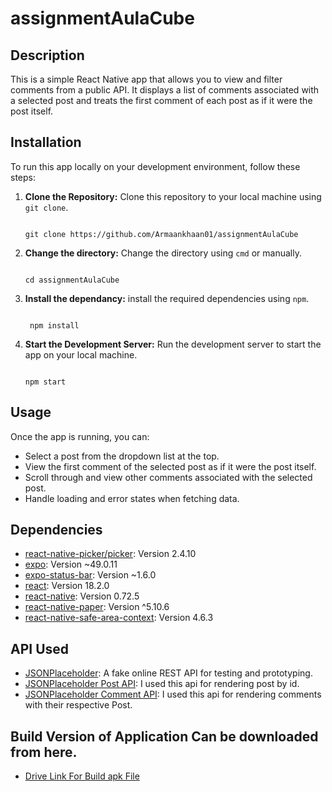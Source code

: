 # assignmentAulaCube

## Description
This is a simple React Native app that allows you to view and filter comments from a public API. It displays a list of comments associated with a selected post and treats the first comment of each post as if it were the post itself.

## Installation
To run this app locally on your development environment, follow these steps:

1. **Clone the Repository:** Clone this repository to your local machine using `git clone`.

   ```
   
   git clone https://github.com/Armaankhaan01/assignmentAulaCube
   
   ```
2. **Change the directory:** Change the directory using `cmd` or manually.
   ```
   
   cd assignmentAulaCube

   ```
3. **Install the dependancy:**  install the required dependencies using `npm`.
   ```

    npm install
   
   ```
4. **Start the Development Server:** Run the development server to start the app on your local machine.
   ```

   npm start

   ```
## Usage

Once the app is running, you can:

- Select a post from the dropdown list at the top.
- View the first comment of the selected post as if it were the post itself.
- Scroll through and view other comments associated with the selected post.
- Handle loading and error states when fetching data.

## Dependencies

- [react-native-picker/picker](https://www.npmjs.com/package/@react-native-picker/picker): Version 2.4.10
- [expo](https://docs.expo.dev/): Version ~49.0.11
- [expo-status-bar](https://docs.expo.dev/versions/latest/sdk/status-bar/): Version ~1.6.0
- [react](https://reactjs.org/): Version 18.2.0
- [react-native](https://reactnative.dev/): Version 0.72.5
- [react-native-paper](https://reactnativepaper.com/): Version ^5.10.6
- [react-native-safe-area-context](https://www.npmjs.com/package/react-native-safe-area-context): Version 4.6.3


## API Used

- [JSONPlaceholder](https://jsonplaceholder.typicode.com/): A fake online REST API for testing and prototyping.
- [JSONPlaceholder Post API](https://jsonplaceholder.typicode.com/posts): I used this api for rendering post by id. 
- [JSONPlaceholder Comment API](https://jsonplaceholder.typicode.com/comments): I used this api for rendering comments with their respective Post.

## Build Version of Application Can be downloaded from here.
- [Drive Link For Build apk File](https://drive.google.com/file/d/1R632Rkx1dD54MIInAdvVpEKnzJGaE55-/view?usp=drivesdk)


   
